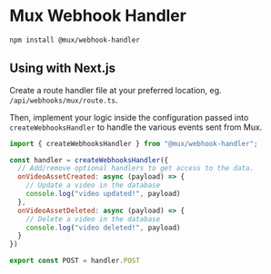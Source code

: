 # Mux Webhook Handler

```bash
npm install @mux/webhook-handler
```

## Using with Next.js

Create a route handler file at your preferred location, eg. `/api/webhooks/mux/route.ts`.

Then, implement your logic inside the configuration passed into `createWebhooksHandler` to handle the various events sent from Mux.

```js
import { createWebhooksHandler } from "@mux/webhook-handler";

const handler = createWebhooksHandler({
  // Add/remove optional handlers to get access to the data.
  onVideoAssetCreated: async (payload) => {
    // Update a video in the database
    console.log("video updated!", payload)
  },
  onVideoAssetDeleted: async (payload) => {
    // Delete a video in the database
    console.log("video deleted!", payload)
  }
})

export const POST = handler.POST
```